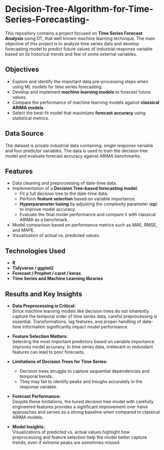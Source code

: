 # Decision-Tree-Algorithm-for-Time-Series-Forecasting-
This repository contains a project focused on **Time Series Forecast Analysis** using DT, that well known machine learning technique. The main objective of this project is to analyze time series data and develop forecasting model to predict future values of industrial response variable based on its historical trends and few of some external variables.

## Objectives
- Explore and identify the important data pre-processing steps when using ML models for time series forecasting.  
- Develop and implement **machine learning models** to forecast future values.  
- Compare the performance of machine learning models against **classical ARIMA models**.  
- Select the best-fit model that maximizes **forecast accuracy** using statistical metrics.

## Data Source 
The dataset is private industrial data containing: single response variable and four predictor variables.
The data is used to train the decision tree model and evaluate forecast accuracy against ARIMA benchmarks.

## Features
- Data cleaning and preprocessing of date-time data.    
- Implementation of a **Decision Tree–based forecasting model**:
  - Fit a full decision tree to the date-time data.  
  - Perform **feature selection** based on variable importance.  
  - **Hyperparameter tuning** by adjusting the complexity parameter (**cp**) to improve model accuracy.  
  - Evaluate the final model performance and compare it with classical ARIMA as a benchmark.
- Model comparison based on performance metrics such as MAE, RMSE, and MAPE.  
- Visualization of actual vs. predicted values.  

## Technologies Used
- **R**
- **Tidyverse / ggplot2** 
- **Forecast / Prophet / caret / keras** 
- **Time Series and Machine Learning libraries**

## Results and Key Insights
- **Data Preprocessing is Critical:**  
  Since machine learning models like decision trees do not inherently capture the temporal order of time series data, careful preprocessing is essential. Transformations, lag features, and proper handling of date-time information significantly impact model performance.  

- **Feature Selection Matters:**  
  Selecting the most important predictors based on variable importance improves model accuracy. In time series data, irrelevant or redundant features can lead to poor forecasts.  

- **Limitations of Decision Trees for Time Series:**  
  - Decision trees struggle to capture sequential dependencies and temporal trends.  
  - They may fail to identify peaks and troughs accurately in the response variable.  

- **Forecast Performance:**  
  Despite these limitations, the tuned decision tree model with carefully engineered features provides a significant improvement over naive approaches and serves as a strong baseline when compared to classical ARIMA models.  

- **Model Insights:**  
  Visualizations of predicted vs. actual values highlight how preprocessing and feature selection help the model better capture trends, even if extreme peaks are sometimes missed.

